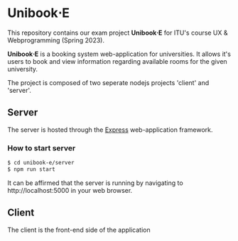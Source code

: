 # Unibook⋅E

This repository contains our exam project **Unibook⋅E** for ITU's course UX & Webprogramming (Spring 2023). 

**Unibook⋅E** is a booking system web-application for universities. It allows it's users to book and view information regarding available rooms for the given university. 


The project is composed of two seperate nodejs projects 'client' and 'server'.

## Server

The server is hosted through the [Express](https://expressjs.com/) web-application framework.

### How to start server

```bash
$ cd unibook-e/server
$ npm run start
``` 
It can be affirmed that the server is running by navigating to http://localhost:5000 in your web browser.


## Client
The client is the front-end side of the application